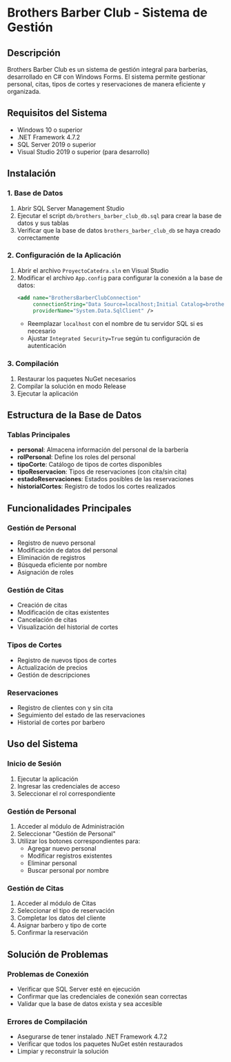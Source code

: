 # Brothers Barber Club - Sistema de Gestión

## Descripción
Brothers Barber Club es un sistema de gestión integral para barberías, desarrollado en C# con Windows Forms. El sistema permite gestionar personal, citas, tipos de cortes y reservaciones de manera eficiente y organizada.

## Requisitos del Sistema
- Windows 10 o superior
- .NET Framework 4.7.2
- SQL Server 2019 o superior
- Visual Studio 2019 o superior (para desarrollo)

## Instalación

### 1. Base de Datos
1. Abrir SQL Server Management Studio
2. Ejecutar el script `db/brothers_barber_club_db.sql` para crear la base de datos y sus tablas
3. Verificar que la base de datos `brothers_barber_club_db` se haya creado correctamente

### 2. Configuración de la Aplicación
1. Abrir el archivo `ProyectoCatedra.sln` en Visual Studio
2. Modificar el archivo `App.config` para configurar la conexión a la base de datos:
   ```xml
   <add name="BrothersBarberClubConnection"
        connectionString="Data Source=localhost;Initial Catalog=brothers_barber_club_db;Integrated Security=True;TrustServerCertificate=True"
        providerName="System.Data.SqlClient" />
   ```
   - Reemplazar `localhost` con el nombre de tu servidor SQL si es necesario
   - Ajustar `Integrated Security=True` según tu configuración de autenticación

### 3. Compilación
1. Restaurar los paquetes NuGet necesarios
2. Compilar la solución en modo Release
3. Ejecutar la aplicación

## Estructura de la Base de Datos

### Tablas Principales
- **personal**: Almacena información del personal de la barbería
- **rolPersonal**: Define los roles del personal
- **tipoCorte**: Catálogo de tipos de cortes disponibles
- **tipoReservacion**: Tipos de reservaciones (con cita/sin cita)
- **estadoReservaciones**: Estados posibles de las reservaciones
- **historialCortes**: Registro de todos los cortes realizados

## Funcionalidades Principales

### Gestión de Personal
- Registro de nuevo personal
- Modificación de datos del personal
- Eliminación de registros
- Búsqueda eficiente por nombre
- Asignación de roles

### Gestión de Citas
- Creación de citas
- Modificación de citas existentes
- Cancelación de citas
- Visualización del historial de cortes

### Tipos de Cortes
- Registro de nuevos tipos de cortes
- Actualización de precios
- Gestión de descripciones

### Reservaciones
- Registro de clientes con y sin cita
- Seguimiento del estado de las reservaciones
- Historial de cortes por barbero

## Uso del Sistema

### Inicio de Sesión
1. Ejecutar la aplicación
2. Ingresar las credenciales de acceso
3. Seleccionar el rol correspondiente

### Gestión de Personal
1. Acceder al módulo de Administración
2. Seleccionar "Gestión de Personal"
3. Utilizar los botones correspondientes para:
   - Agregar nuevo personal
   - Modificar registros existentes
   - Eliminar personal
   - Buscar personal por nombre

### Gestión de Citas
1. Acceder al módulo de Citas
2. Seleccionar el tipo de reservación
3. Completar los datos del cliente
4. Asignar barbero y tipo de corte
5. Confirmar la reservación

## Solución de Problemas

### Problemas de Conexión
- Verificar que SQL Server esté en ejecución
- Confirmar que las credenciales de conexión sean correctas
- Validar que la base de datos exista y sea accesible

### Errores de Compilación
- Asegurarse de tener instalado .NET Framework 4.7.2
- Verificar que todos los paquetes NuGet estén restaurados
- Limpiar y reconstruir la solución
